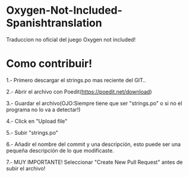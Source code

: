 # Oxygen-Not-Included-Spanishtranslation
Traduccion no oficial del juego Oxygen not included!


# Como contribuir!

  1.- Primero descargar el strings.po mas reciente del GIT..
  
  2.- Abrir el archivo con Poedit(https://poedit.net/download)
  
  3.- Guardar el archivo(OJO:Siempre tiene que ser "strings.po" o si no el programa no lo va a detectar!)
  
  4.- Click en "Upload file"
  
  5.- Subir "strings.po" 
  
  6.- Añadir el nombre del commit y una descripción, esto puede ser una pequeña descripción de lo que modificaste.
  
  7.- MUY IMPORTANTE! Seleccionar "Create New Pull Request" antes de subir el archivo!
